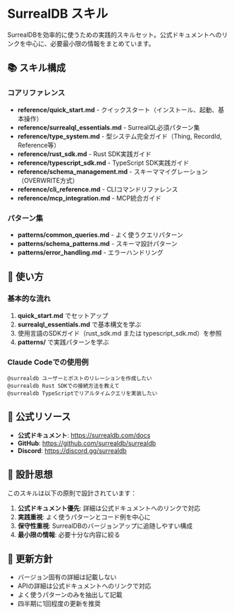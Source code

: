 # SurrealDB スキル

SurrealDBを効率的に使うための実践的スキルセット。公式ドキュメントへのリンクを中心に、必要最小限の情報をまとめています。

## 📚 スキル構成

### コアリファレンス
- **reference/quick_start.md** - クイックスタート（インストール、起動、基本操作）
- **reference/surrealql_essentials.md** - SurrealQL必須パターン集
- **reference/type_system.md** - 型システム完全ガイド（Thing, RecordId, Reference等）
- **reference/rust_sdk.md** - Rust SDK実践ガイド
- **reference/typescript_sdk.md** - TypeScript SDK実践ガイド
- **reference/schema_management.md** - スキーママイグレーション（OVERWRITE方式）
- **reference/cli_reference.md** - CLIコマンドリファレンス
- **reference/mcp_integration.md** - MCP統合ガイド

### パターン集
- **patterns/common_queries.md** - よく使うクエリパターン
- **patterns/schema_patterns.md** - スキーマ設計パターン
- **patterns/error_handling.md** - エラーハンドリング

## 🎯 使い方

### 基本的な流れ
1. **quick_start.md** でセットアップ
2. **surrealql_essentials.md** で基本構文を学ぶ
3. 使用言語のSDKガイド（rust_sdk.md または typescript_sdk.md）を参照
4. **patterns/** で実践パターンを学ぶ

### Claude Codeでの使用例
```
@surrealdb ユーザーとポストのリレーションを作成したい
@surrealdb Rust SDKでの接続方法を教えて
@surrealdb TypeScriptでリアルタイムクエリを実装したい
```

## 🔗 公式リソース

- **公式ドキュメント**: https://surrealdb.com/docs
- **GitHub**: https://github.com/surrealdb/surrealdb
- **Discord**: https://discord.gg/surrealdb

## 📝 設計思想

このスキルは以下の原則で設計されています：

1. **公式ドキュメント優先**: 詳細は公式ドキュメントへのリンクで対応
2. **実践重視**: よく使うパターンとコード例を中心に
3. **保守性重視**: SurrealDBのバージョンアップに追随しやすい構成
4. **最小限の情報**: 必要十分な内容に絞る

## 📌 更新方針

- バージョン固有の詳細は記載しない
- APIの詳細は公式ドキュメントへのリンクで対応
- よく使うパターンのみを抽出して記載
- 四半期に1回程度の更新を推奨
